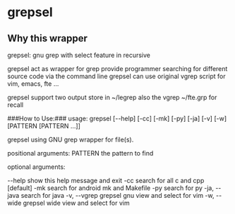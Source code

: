 # grepsel #

## Why this wrapper
grepsel: gnu grep with select feature in recursive

grepsel act as wrapper for grep provide programmer searching for different source code via the command line
grepsel can use original vgrep script for vim, emacs, fte ...

grepsel support two output store in ~/legrep also the vgrep ~/fte.grp for recall

###How to Use:###
 usage: grepsel [--help] [-cc] [-mk] [-py] [-ja] [-v] [-w]
                [PATTERN [PATTERN ...]]
               
 grepsel using GNU grep wrapper for file(s).
               
 positional arguments:
 PATTERN      the pattern to find
                 
 optional arguments:

   --help       show this help message and exit
   -cc          search for all c and cpp [default]
   -mk          search for android mk and Makefile
   -py          search for py
   -ja, --java  search for java
   -v, --vgrep  grepsel gnu view and select for vim
   -w, --wide   grepsel wide view and select for vim


